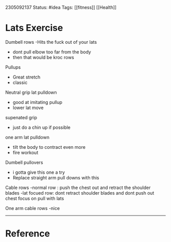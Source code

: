 2305092137
	Status: #idea 
		Tags: [[fitness]] [[Health]]

# Lats Exercise

Dumbell rows
-Hits the fuck out of your lats
- dont pull elbow too far from the body
- then that would be kroc rows

Pullups
- Great stretch
- classic


Neutral grip lat pulldown
- good at imitating pullup
- lower lat move

supenated grip
- just do a chin up if possible


one arm lat pulldown
- tilt the body to contract even more
- fire workout


Dumbell pullovers
- i gotta give this one a try
- Replace straight arm pull downs with this

Cable rows
-normal row : push the chest out and retract the shoulder blades
-lat focued row: dont retract shoulder blades and dont push out chest focus on pull with lats


One arm cable rows
-nice















---
# Reference